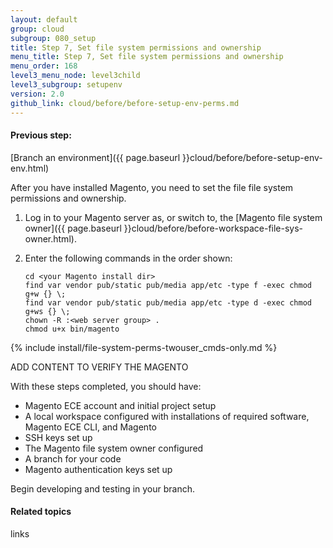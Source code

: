 ```yaml
---
layout: default
group: cloud
subgroup: 080_setup
title: Step 7, Set file system permissions and ownership
menu_title: Step 7, Set file system permissions and ownership
menu_order: 168
level3_menu_node: level3child
level3_subgroup: setupenv
version: 2.0
github_link: cloud/before/before-setup-env-perms.md
---
```


#### Previous step:
[Branch an environment]({{ page.baseurl }}cloud/before/before-setup-env-env.html)

After you have installed Magento, you need to set the file file system permissions and ownership.

1.  Log in to your Magento server as, or switch to, the [Magento file system owner]({{ page.baseurl }}cloud/before/before-workspace-file-sys-owner.html).
2.  Enter the following commands in the order shown:

		cd <your Magento install dir>
		find var vendor pub/static pub/media app/etc -type f -exec chmod g+w {} \;
		find var vendor pub/static pub/media app/etc -type d -exec chmod g+ws {} \;
		chown -R :<web server group> .
		chmod u+x bin/magento

{% include install/file-system-perms-twouser_cmds-only.md %}

ADD CONTENT TO VERIFY THE MAGENTO

With these steps completed, you should have:
* Magento ECE account and initial project setup
* A local workspace configured with installations of required software, Magento ECE CLI, and Magento
* SSH keys set up
* The Magento file system owner configured
* A branch for your code
* Magento authentication keys set up

Begin developing and testing in your branch.

#### Related topics
links
